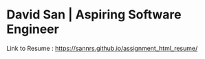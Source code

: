 # David San | Aspiring Software Engineer
Link to Resume : https://sannrs.github.io/assignment_html_resume/
